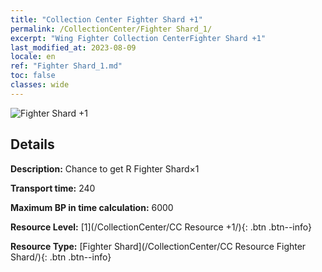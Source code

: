 ```yaml
---
title: "Collection Center Fighter Shard +1"
permalink: /CollectionCenter/Fighter Shard_1/
excerpt: "Wing Fighter Collection CenterFighter Shard +1"
last_modified_at: 2023-08-09
locale: en
ref: "Fighter Shard_1.md"
toc: false
classes: wide
---
```



![Fighter Shard +1](/images/cc/CC_Fighter_Shard_1.png)

## Details

  **Description:** Chance to get R Fighter Shard×1

  **Transport time:** 240

  **Maximum BP in time calculation:** 6000

  **Resource Level:** [1](/CollectionCenter/CC Resource +1/){: .btn .btn--info}

  **Resource Type:** [Fighter Shard](/CollectionCenter/CC Resource Fighter Shard/){: .btn .btn--info}

